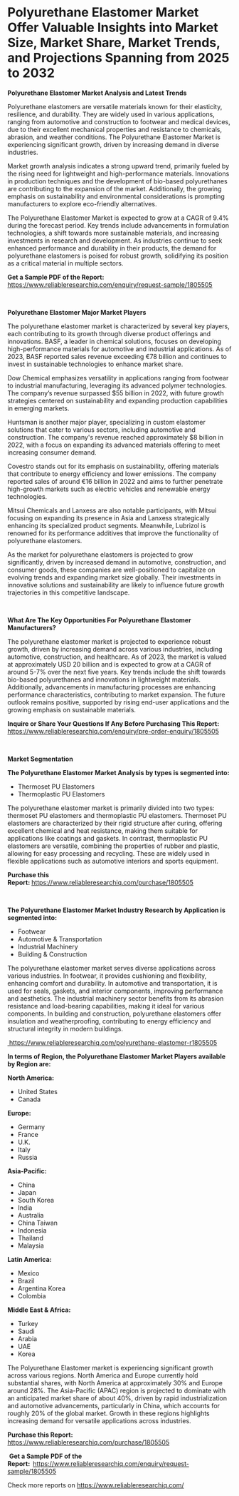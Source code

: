 <p><h1>Polyurethane Elastomer Market Offer Valuable Insights into Market Size, Market Share, Market Trends, and Projections Spanning from 2025 to 2032</h1></p><p><strong>Polyurethane Elastomer Market Analysis and Latest Trends</strong></p>
<p><p>Polyurethane elastomers are versatile materials known for their elasticity, resilience, and durability. They are widely used in various applications, ranging from automotive and construction to footwear and medical devices, due to their excellent mechanical properties and resistance to chemicals, abrasion, and weather conditions. The Polyurethane Elastomer Market is experiencing significant growth, driven by increasing demand in diverse industries.</p><p>Market growth analysis indicates a strong upward trend, primarily fueled by the rising need for lightweight and high-performance materials. Innovations in production techniques and the development of bio-based polyurethanes are contributing to the expansion of the market. Additionally, the growing emphasis on sustainability and environmental considerations is prompting manufacturers to explore eco-friendly alternatives.</p><p>The Polyurethane Elastomer Market is expected to grow at a CAGR of 9.4% during the forecast period. Key trends include advancements in formulation technologies, a shift towards more sustainable materials, and increasing investments in research and development. As industries continue to seek enhanced performance and durability in their products, the demand for polyurethane elastomers is poised for robust growth, solidifying its position as a critical material in multiple sectors.</p></p>
<p><strong>Get a Sample PDF of the Report:&nbsp;</strong> <a href="https://www.reliableresearchiq.com/enquiry/request-sample/1805505?utm_campaign=1720&utm_medium=2&utm_source=Github&utm_content=ia&utm_term=01042025&utm_id=polyurethane-elastomer">https://www.reliableresearchiq.com/enquiry/request-sample/1805505</a></p>
<p>&nbsp;</p>
<p><strong>Polyurethane Elastomer Major Market Players</strong></p>
<p><p>The polyurethane elastomer market is characterized by several key players, each contributing to its growth through diverse product offerings and innovations. BASF, a leader in chemical solutions, focuses on developing high-performance materials for automotive and industrial applications. As of 2023, BASF reported sales revenue exceeding €78 billion and continues to invest in sustainable technologies to enhance market share.</p><p>Dow Chemical emphasizes versatility in applications ranging from footwear to industrial manufacturing, leveraging its advanced polymer technologies. The company’s revenue surpassed $55 billion in 2022, with future growth strategies centered on sustainability and expanding production capabilities in emerging markets.</p><p>Huntsman is another major player, specializing in custom elastomer solutions that cater to various sectors, including automotive and construction. The company's revenue reached approximately $8 billion in 2022, with a focus on expanding its advanced materials offering to meet increasing consumer demand.</p><p>Covestro stands out for its emphasis on sustainability, offering materials that contribute to energy efficiency and lower emissions. The company reported sales of around €16 billion in 2022 and aims to further penetrate high-growth markets such as electric vehicles and renewable energy technologies.</p><p>Mitsui Chemicals and Lanxess are also notable participants, with Mitsui focusing on expanding its presence in Asia and Lanxess strategically enhancing its specialized product segments. Meanwhile, Lubrizol is renowned for its performance additives that improve the functionality of polyurethane elastomers.</p><p>As the market for polyurethane elastomers is projected to grow significantly, driven by increased demand in automotive, construction, and consumer goods, these companies are well-positioned to capitalize on evolving trends and expanding market size globally. Their investments in innovative solutions and sustainability are likely to influence future growth trajectories in this competitive landscape.</p></p>
<p>&nbsp;</p>
<p><strong>What Are The Key Opportunities For Polyurethane Elastomer Manufacturers?</strong></p>
<p><p>The polyurethane elastomer market is projected to experience robust growth, driven by increasing demand across various industries, including automotive, construction, and healthcare. As of 2023, the market is valued at approximately USD 20 billion and is expected to grow at a CAGR of around 5-7% over the next five years. Key trends include the shift towards bio-based polyurethanes and innovations in lightweight materials. Additionally, advancements in manufacturing processes are enhancing performance characteristics, contributing to market expansion. The future outlook remains positive, supported by rising end-user applications and the growing emphasis on sustainable materials.</p></p>
<p><strong>Inquire or Share Your Questions If Any Before Purchasing This Report:</strong> <a href="https://www.reliableresearchiq.com/enquiry/pre-order-enquiry/1805505?utm_campaign=1720&utm_medium=2&utm_source=Github&utm_content=ia&utm_term=01042025&utm_id=polyurethane-elastomer">https://www.reliableresearchiq.com/enquiry/pre-order-enquiry/1805505</a></p>
<p>&nbsp;</p>
<p><strong>Market Segmentation</strong></p>
<p><strong>The Polyurethane Elastomer Market Analysis by types is segmented into:</strong></p>
<p><ul><li>Thermoset PU Elastomers</li><li>Thermoplastic PU Elastomers</li></ul></p>
<p><p>The polyurethane elastomer market is primarily divided into two types: thermoset PU elastomers and thermoplastic PU elastomers. Thermoset PU elastomers are characterized by their rigid structure after curing, offering excellent chemical and heat resistance, making them suitable for applications like coatings and gaskets. In contrast, thermoplastic PU elastomers are versatile, combining the properties of rubber and plastic, allowing for easy processing and recycling. These are widely used in flexible applications such as automotive interiors and sports equipment.</p></p>
<p><strong>Purchase this Report:&nbsp;</strong><a href="https://www.reliableresearchiq.com/purchase/1805505?utm_campaign=1720&utm_medium=2&utm_source=Github&utm_content=ia&utm_term=01042025&utm_id=polyurethane-elastomer">https://www.reliableresearchiq.com/purchase/1805505</a></p>
<p>&nbsp;</p>
<p><strong>The Polyurethane Elastomer Market Industry Research by Application is segmented into:</strong></p>
<p><ul><li>Footwear</li><li>Automotive & Transportation</li><li>Industrial Machinery</li><li>Building & Construction</li></ul></p>
<p><p>The polyurethane elastomer market serves diverse applications across various industries. In footwear, it provides cushioning and flexibility, enhancing comfort and durability. In automotive and transportation, it is used for seals, gaskets, and interior components, improving performance and aesthetics. The industrial machinery sector benefits from its abrasion resistance and load-bearing capabilities, making it ideal for various components. In building and construction, polyurethane elastomers offer insulation and weatherproofing, contributing to energy efficiency and structural integrity in modern buildings.</p></p>
<p><a href="https://www.reliableresearchiq.com/polyurethane-elastomer-r1805505?utm_campaign=1720&utm_medium=2&utm_source=Github&utm_content=ia&utm_term=01042025&utm_id=polyurethane-elastomer">&nbsp;https://www.reliableresearchiq.com/polyurethane-elastomer-r1805505</a></p>
<p><strong>In terms of Region, the Polyurethane Elastomer Market Players available by Region are:</strong></p>
<p>
    <p> <strong> North America: </strong>
        <ul>
            <li>United States</li>
            <li>Canada</li>
        </ul>
        </p> 
    <p> <strong> Europe: </strong>
        <ul>
            <li>Germany</li>
            <li>France</li>
            <li>U.K.</li>
            <li>Italy</li>
            <li>Russia</li>
        </ul>
        </p> 
    <p> <strong> Asia-Pacific: </strong>
        <ul>
            <li>China</li>
            <li>Japan</li>
            <li>South Korea</li>
            <li>India</li>
            <li>Australia</li>
            <li>China Taiwan</li>
            <li>Indonesia</li>
            <li>Thailand</li>
            <li>Malaysia</li>
        </ul>
        </p> 
    <p> <strong> Latin America: </strong>
        <ul>
            <li>Mexico</li>
            <li>Brazil</li>
            <li>Argentina Korea</li>
            <li>Colombia</li>
        </ul>
        </p> 
    <p> <strong> Middle East & Africa: </strong>
        <ul>
            <li>Turkey</li>
            <li>Saudi</li>
            <li>Arabia</li>
            <li>UAE</li>
            <li>Korea</li>
        </ul>
    </p>
    </p>
<p><p>The Polyurethane Elastomer market is experiencing significant growth across various regions. North America and Europe currently hold substantial shares, with North America at approximately 30% and Europe around 28%. The Asia-Pacific (APAC) region is projected to dominate with an anticipated market share of about 40%, driven by rapid industrialization and automotive advancements, particularly in China, which accounts for roughly 20% of the global market. Growth in these regions highlights increasing demand for versatile applications across industries.</p></p>
<p><strong>Purchase this Report: </strong><a href="https://www.reliableresearchiq.com/purchase/1805505?utm_campaign=1720&utm_medium=2&utm_source=Github&utm_content=ia&utm_term=01042025&utm_id=polyurethane-elastomer">https://www.reliableresearchiq.com/purchase/1805505</a></p>
<p>&nbsp;<strong>Get a Sample PDF of the Report:&nbsp;&nbsp;</strong><a href="https://www.reliableresearchiq.com/enquiry/request-sample/1805505?utm_campaign=1720&utm_medium=2&utm_source=Github&utm_content=ia&utm_term=01042025&utm_id=polyurethane-elastomer">https://www.reliableresearchiq.com/enquiry/request-sample/1805505</a></p>
<p><strong></strong></p>
<p>Check more reports on <a href="https://www.reliableresearchiq.com/?utm_campaign=1720&utm_medium=2&utm_source=Github&utm_content=ia&utm_term=01042025&utm_id=polyurethane-elastomer">https://www.reliableresearchiq.com/</a></p>